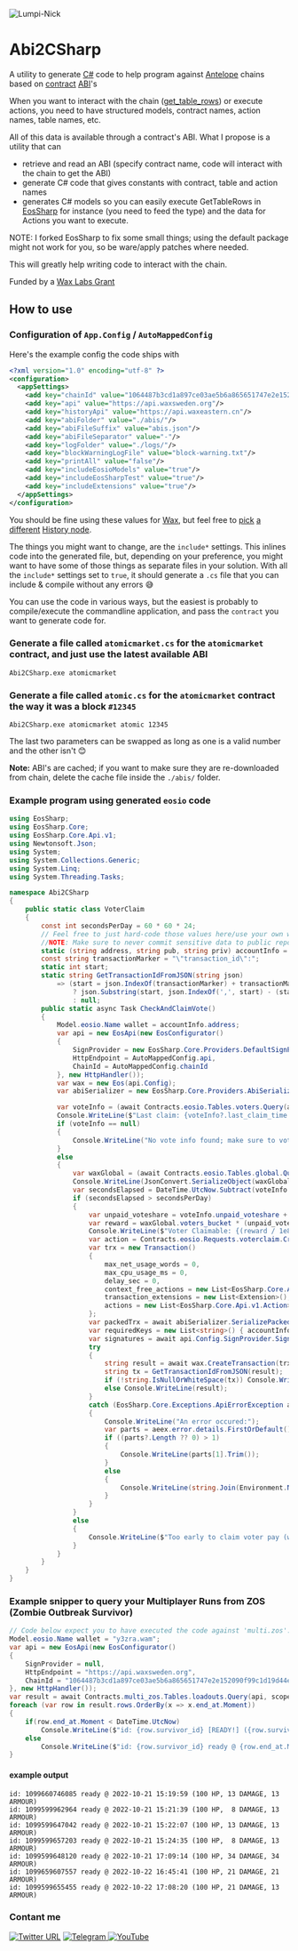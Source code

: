 
![Lumpi-Nick](https://rp.naw.io/img/lumpinick.png)
# Abi2CSharp
A utility to generate [C#](https://learn.microsoft.com/en-us/visualstudio/get-started/csharp/?view=vs-2022) code to help program against [Antelope](https://antelope.io/) chains based on [contract](https://github.com/blockmatic/antelope-contracts-list) [ABI](https://en.wikipedia.org/wiki/Application_binary_interface)'s

When you want to interact with the chain ([get_table_rows](https://developers.eos.io/manuals/eosjs/v21.0/how-to-guides/how-to-get-table-information)) or execute actions, you need to have structured models, contract names, action names, table names, etc. 

All of this data is available through a contract's ABI. What I propose is a utility that can 

- retrieve and read an ABI (specify contract name, code will interact with the chain to get the ABI) 
- generate C# code that gives constants with contract, table and action names 
- generates C# models so you can easily execute GetTableRows in [EosSharp](https://github.com/NKCSS/eos-sharp) for instance (you need to feed the type) and the data for Actions you want to execute. 

NOTE: I forked EosSharp to fix some small things; using the default package might not work for you, so be ware/apply patches where needed.

This will greatly help writing code to interact with the chain.

Funded by a [Wax Labs Grant](https://labs.wax.io/proposals/88)

## How to use

### Configuration of `App.Config` / `AutoMappedConfig`
Here's the example config the code ships with
```xml
<?xml version="1.0" encoding="utf-8" ?>
<configuration>
  <appSettings>
    <add key="chainId" value="1064487b3cd1a897ce03ae5b6a865651747e2e152090f99c1d19d44e01aea5a4"/>
    <add key="api" value="https://api.waxsweden.org"/>
    <add key="historyApi" value="https://api.waxeastern.cn"/>
    <add key="abiFolder" value="./abis/"/>
    <add key="abiFileSuffix" value="abis.json"/>
    <add key="abiFileSeparator" value="-"/>
    <add key="logFolder" value="./logs/"/>
    <add key="blockWarningLogFile" value="block-warning.txt"/>
    <add key="printAll" value="false"/>
    <add key="includeEosioModels" value="true"/>
    <add key="includeEosSharpTest" value="true"/>
    <add key="includeExtensions" value="true"/>
  </appSettings>
</configuration>
```
You should be fine using these values for [Wax](https://on.wax.io/wax-io/), but feel free to [pick](https://validate.eosnation.io/wax/reports/endpoints.html) [a different](https://wax.validationcore.io/reports/nodes/api) [History node](https://wax.eosio.online/endpoints).

The things you might want to change, are the `include*` settings. This inlines code into the generated file, but, depending on your preference, you might want to have some of those things as separate files in your solution. With all the `include*` settings set to `true`, it should generate a `.cs` file that you can include & compile without any errors 😅

You can use the code in various ways, but the easiest is probably to compile/execute the commandline application, and pass the `contract` you want to generate code for.

### Generate a file called `atomicmarket.cs` for the `atomicmarket` contract, and just use the latest available ABI
```
Abi2CSharp.exe atomicmarket
```
### Generate a file called `atomic.cs` for the `atomicmarket` contract the way it was a block `#12345`
```
Abi2CSharp.exe atomicmarket atomic 12345
```
The last two parameters can be swapped as long as one is a valid number and the other isn't 😊

**Note:** ABI's are cached; if you want to make sure they are re-downloaded from chain, delete the cache file inside the `./abis/` folder.

### Example program using generated `eosio` code

```csharp
using EosSharp;
using EosSharp.Core;
using EosSharp.Core.Api.v1;
using Newtonsoft.Json;
using System;
using System.Collections.Generic;
using System.Linq;
using System.Threading.Tasks;

namespace Abi2CSharp
{
    public static class VoterClaim
    {
        const int secondsPerDay = 60 * 60 * 24;
        // Feel free to just hard-code those values here/use your own way to load your wallet data.
        //NOTE: Make sure to never commit sensitive data to public repositories😅
        static (string address, string pub, string priv) accountInfo = (AutoMappedConfig.account, AutoMappedConfig.publicKey, AutoMappedConfig.privateKey);
        const string transactionMarker = "\"transaction_id\":";
        static int start;
        static string GetTransactionIdFromJSON(string json) 
            => (start = json.IndexOf(transactionMarker) + transactionMarker.Length + 1) > transactionMarker.Length 
                ? json.Substring(start, json.IndexOf(',', start) - (start + 1)) 
                : null;
        public static async Task CheckAndClaimVote()
        {
            Model.eosio.Name wallet = accountInfo.address;
            var api = new EosApi(new EosConfigurator()
            {
                SignProvider = new EosSharp.Core.Providers.DefaultSignProvider(accountInfo.priv),
                HttpEndpoint = AutoMappedConfig.api,
                ChainId = AutoMappedConfig.chainId
            }, new HttpHandler());
            var wax = new Eos(api.Config);
            var abiSerializer = new EosSharp.Core.Providers.AbiSerializationProvider(api);

            var voteInfo = (await Contracts.eosio.Tables.voters.Query(api, lowerBound: wallet, upperBound: wallet)).rows.FirstOrDefault(); // There might not be vote info
            Console.WriteLine($"Last claim: {voteInfo?.last_claim_time.Moment:yyyy-MM-dd HH:mm:ss}");
            if (voteInfo == null) 
            {
                Console.WriteLine("No vote info found; make sure to vote first!");
            }
            else
            {
                var waxGlobal = (await Contracts.eosio.Tables.global.Query(api)).rows[0];
                Console.WriteLine(JsonConvert.SerializeObject(waxGlobal));
                var secondsElapsed = DateTime.UtcNow.Subtract(voteInfo.unpaid_voteshare_last_updated.Moment).TotalSeconds;
                if (secondsElapsed > secondsPerDay)
                {
                    var unpaid_voteshare = voteInfo.unpaid_voteshare + (voteInfo.unpaid_voteshare_change_rate * secondsElapsed);
                    var reward = waxGlobal.voters_bucket * (unpaid_voteshare / waxGlobal.total_unpaid_voteshare);
                    Console.WriteLine($"Voter Claimable: {(reward / 1e8):F8} WAX");
                    var action = Contracts.eosio.Requests.voterclaim.CreateAction(wallet, new Contracts.eosio.Types.voterclaim { owner = wallet });
                    var trx = new Transaction()
                    {
                        max_net_usage_words = 0,
                        max_cpu_usage_ms = 0,
                        delay_sec = 0,
                        context_free_actions = new List<EosSharp.Core.Api.v1.Action>(),
                        transaction_extensions = new List<Extension>(),
                        actions = new List<EosSharp.Core.Api.v1.Action> { action },
                    };
                    var packedTrx = await abiSerializer.SerializePackedTransaction(trx);
                    var requiredKeys = new List<string>() { accountInfo.pub };
                    var signatures = await api.Config.SignProvider.Sign(api.Config.ChainId, requiredKeys, packedTrx);
                    try
                    {
                        string result = await wax.CreateTransaction(trx);
                        string tx = GetTransactionIdFromJSON(result);
                        if (!string.IsNullOrWhiteSpace(tx)) Console.WriteLine(tx);
                        else Console.WriteLine(result);
                    }
                    catch (EosSharp.Core.Exceptions.ApiErrorException aeex)
                    {
                        Console.WriteLine("An error occured:");
                        var parts = aeex.error.details.FirstOrDefault()?.message?.Split(':');
                        if ((parts?.Length ?? 0) > 1)
                        {
                            Console.WriteLine(parts[1].Trim());
                        }
                        else
                        {
                            Console.WriteLine(string.Join(Environment.NewLine, aeex.error.details.Select(x => x.message)));
                        }
                    }
                }
                else
                {
                    Console.WriteLine($"Too early to claim voter pay (wait {voteInfo.unpaid_voteshare_last_updated.Moment.AddDays(1).Subtract(DateTime.UtcNow)})");
                }
            }
        }
    }
}
```

### Example snipper to query your Multiplayer Runs from ZOS (Zombie Outbreak Survivor)

```csharp
// Code below expect you to have executed the code against 'multi.zos'.
Model.eosio.Name wallet = "y3zra.wam";
var api = new EosApi(new EosConfigurator()
{
    SignProvider = null,
    HttpEndpoint = "https://api.waxsweden.org",
    ChainId = "1064487b3cd1a897ce03ae5b6a865651747e2e152090f99c1d19d44e01aea5a4"
}, new HttpHandler());            
var result = await Contracts.multi_zos.Tables.loadouts.Query(api, scope: wallet);
foreach (var row in result.rows.OrderBy(x => x.end_at.Moment))
{
    if(row.end_at.Moment < DateTime.UtcNow) 
        Console.WriteLine($"id: {row.survivor_id} [READY!] ({row.survivor_health.ToString().PadLeft(3, ' ')} HP, {row.weapon_strength.ToString().PadLeft(2, ' ')} DAMAGE, {row.shield_strength.ToString().PadLeft(2, ' ')} ARMOUR)");
    else 
        Console.WriteLine($"id: {row.survivor_id} ready @ {row.end_at.Moment.ToLocalTime():yyyy-MM-dd HH:mm:ss} ({row.survivor_health.ToString().PadLeft(3, ' ')} HP, {row.weapon_strength.ToString().PadLeft(2, ' ')} DAMAGE, {row.shield_strength.ToString().PadLeft(2, ' ')} ARMOUR)");
}
```

#### example output

```
id: 1099660746085 ready @ 2022-10-21 15:19:59 (100 HP, 13 DAMAGE, 13 ARMOUR)
id: 1099599962964 ready @ 2022-10-21 15:21:39 (100 HP,  8 DAMAGE, 13 ARMOUR)
id: 1099599647042 ready @ 2022-10-21 15:22:07 (100 HP, 13 DAMAGE, 13 ARMOUR)
id: 1099599657203 ready @ 2022-10-21 15:24:35 (100 HP,  8 DAMAGE, 13 ARMOUR)
id: 1099599648120 ready @ 2022-10-21 17:09:14 (100 HP, 34 DAMAGE, 34 ARMOUR)
id: 1099659607557 ready @ 2022-10-22 16:45:41 (100 HP, 21 DAMAGE, 21 ARMOUR)
id: 1099599655455 ready @ 2022-10-22 17:08:20 (100 HP, 21 DAMAGE, 13 ARMOUR)
```

### Contant me

[![Twitter URL](https://img.shields.io/twitter/url/https/twitter.com/NKCSS.svg?style=social&label=Follow%20%40NKCSS)](https://twitter.com/NKCSS) 
[![Telegram](https://img.shields.io/badge/Telegram-2CA5E0?style=for-the-badge&logo=telegram&logoColor=white)
](https://t.me/NicksTechdom)[![YouTube](https://img.shields.io/badge/YouTube-%23FF0000.svg?style=for-the-badge&logo=YouTube&logoColor=white)
](https://nick.yt)
